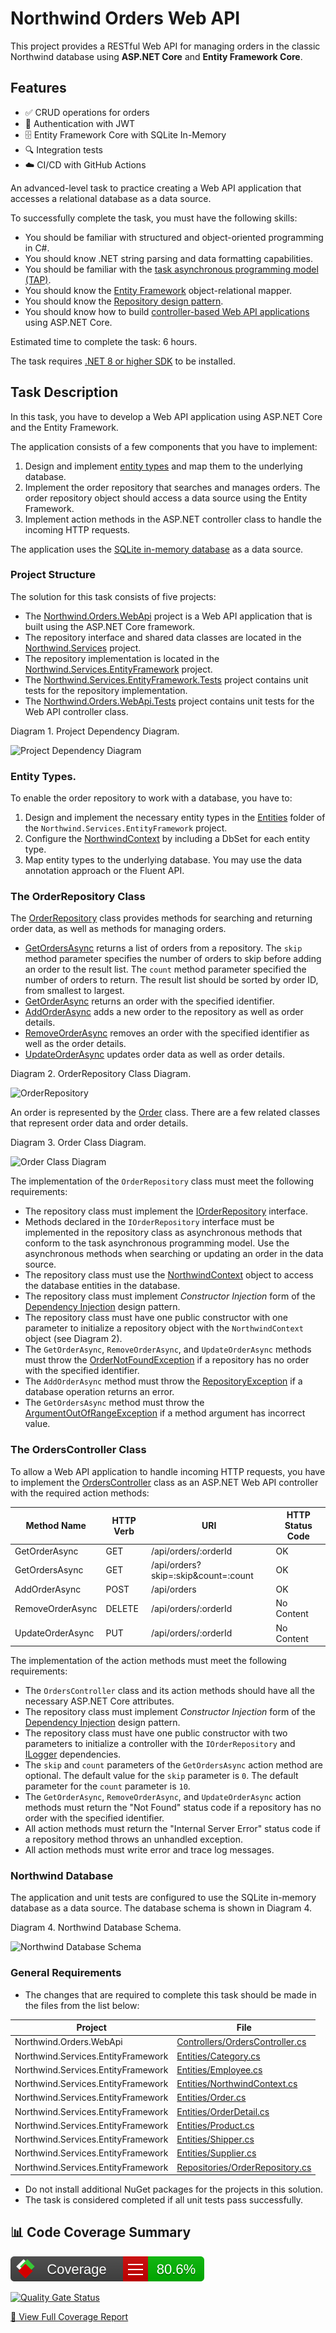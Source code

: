 # Northwind Orders Web API

This project provides a RESTful Web API for managing orders in the classic Northwind database using **ASP.NET Core** and **Entity Framework Core**.

## Features

- ✅ CRUD operations for orders
- 🔐 Authentication with JWT
- 🗄️ Entity Framework Core with SQLite In-Memory
- 🔍 Integration tests
- ☁️ CI/CD with GitHub Actions

An advanced-level task to practice creating a Web API application that accesses a relational database as a data source.

To successfully complete the task, you must have the following skills:
* You should be familiar with structured and object-oriented programming in C#.
* You should know .NET string parsing and data formatting capabilities.
* You should be familiar with the [task asynchronous programming model (TAP)](https://learn.microsoft.com/en-us/dotnet/csharp/asynchronous-programming/task-asynchronous-programming-model).
* You should know the [Entity Framework](https://learn.microsoft.com/en-us/aspnet/entity-framework) object-relational mapper.
* You should know the [Repository design pattern](https://martinfowler.com/eaaCatalog/repository.html).
* You should know how to build [controller-based Web API applications](https://learn.microsoft.com/en-us/aspnet/core/web-api/?view=aspnetcore-8.0) using ASP.NET Core.

Estimated time to complete the task: 6 hours.

The task requires [.NET 8 or higher SDK](https://dotnet.microsoft.com/en-us/download/dotnet/8.0) to be installed.


## Task Description

In this task, you have to develop a Web API application using ASP.NET Core and the Entity Framework.

The application consists of a few components that you have to implement:
1. Design and implement [entity types](https://learn.microsoft.com/en-us/ef/core/modeling/entity-types) and map them to the underlying database.
1. Implement the order repository that searches and manages orders. The order repository object should access a data source using the Entity Framework.
1. Implement action methods in the ASP.NET controller class to handle the incoming HTTP requests.

The application uses the [SQLite in-memory database](https://www.sqlite.org/inmemorydb.html) as a data source.


### Project Structure

The solution for this task consists of five projects:
* The [Northwind.Orders.WebApi](Northwind.Orders.WebApi) project is a Web API application that is built using the ASP.NET Core framework.
* The repository interface and shared data classes are located in the [Northwind.Services](./Northwind.Services) project.
* The repository implementation is located in the [Northwind.Services.EntityFramework](Northwind.Services.EntityFramework) project.
* The [Northwind.Services.EntityFramework.Tests](Northwind.Services.EntityFramework.Tests) project contains unit tests for the repository implementation.
* The [Northwind.Orders.WebApi.Tests](Northwind.Orders.WebApi.Tests) project contains unit tests for the Web API controller class.

Diagram 1. Project Dependency Diagram.

![Project Dependency Diagram](images/project-dependency.png)


### Entity Types.

To enable the order repository to work with a database, you have to:

1. Design and implement the necessary entity types in the [Entities](Northwind.Services.EntityFramework/Entities) folder of the `Northwind.Services.EntityFramework` project.
1. Configure the [NorthwindContext](Northwind.Services.EntityFramework/Entities/NorthwindContext.cs#L5) by including a DbSet for each entity type.
1. Map entity types to the underlying database. You may use the data annotation approach or the Fluent API.


### The OrderRepository Class

The [OrderRepository](Northwind.Services.EntityFramework/Repositories/OrderRepository.cs#L7) class provides methods for searching and returning order data, as well as methods for managing orders.
* [GetOrdersAsync](Northwind.Services/Repositories/IOrderRepository.cs#L15) returns a list of orders from a repository. The `skip` method parameter specifies the number of orders to skip before adding an order to the result list. The `count` method parameter specified the number of orders to return. The result list should be sorted by order ID, from smallest to largest.
* [GetOrderAsync](Northwind.Services/Repositories/IOrderRepository.cs#L22) returns an order with the specified identifier.
* [AddOrderAsync](Northwind.Services/Repositories/IOrderRepository.cs#L30) adds a new order to the repository as well as order details.
* [RemoveOrderAsync](Northwind.Services/Repositories/IOrderRepository.cs#L37) removes an order with the specified identifier as well as the order details.
* [UpdateOrderAsync](Northwind.Services/Repositories/IOrderRepository.cs#L44) updates order data as well as order details.

Diagram 2. OrderRepository Class Diagram.

![OrderRepository](images/order-repository.png)

An order is represented by the [Order](Northwind.Services/Repositories/Order.cs) class. There are a few related classes that represent order data and order details.

Diagram 3. Order Class Diagram.

![Order Class Diagram](images/order.png)

The implementation of the `OrderRepository` class must meet the following requirements:
* The repository class must implement the [IOrderRepository](Northwind.Services/Repositories/IOrderRepository.cs) interface.
* Methods declared in the `IOrderRepository` interface must be implemented in the repository class as asynchronous methods that conform to the task asynchronous programming model. Use the asynchronous methods when searching or updating an order in the data source.
* The repository class must use the [NorthwindContext](Northwind.Services.EntityFramework/Entities/NorthwindContext.cs) object to access the database entities in the database.
* The repository class must implement *Constructor Injection* form of the [Dependency Injection](https://en.wikipedia.org/wiki/Dependency_injection) design pattern.
* The repository class must have one public constructor with one parameter to initialize a repository object with the `NorthwindContext` object (see Diagram 2).
* The `GetOrderAsync`, `RemoveOrderAsync`, and `UpdateOrderAsync` methods must throw the [OrderNotFoundException](Northwind.Services/Repositories/OrderNotFoundException.cs) if a repository has no order with the specified identifier.
* The `AddOrderAsync` method must throw the [RepositoryException](Northwind.Services/Repositories/RepositoryException.cs) if a database operation returns an error.
* The `GetOrdersAsync` method must throw the [ArgumentOutOfRangeException](https://learn.microsoft.com/en-us/dotnet/api/system.argumentoutofrangeexception) if a method argument has incorrect value.


### The OrdersController Class

To allow a Web API application to handle incoming HTTP requests, you have to implement the [OrdersController](Northwind.Orders.WebApi/Controllers/OrdersController.cs#9) class as an ASP.NET Web API controller with the required action methods:

| Method Name      | HTTP Verb | URI                                  | HTTP Status Code |
|------------------|-----------|--------------------------------------|------------------|
| GetOrderAsync    | GET       | /api/orders/:orderId                 | OK               |
| GetOrdersAsync   | GET       | /api/orders?skip=:skip&count=:count  | OK               |
| AddOrderAsync    | POST      | /api/orders                          | OK               |
| RemoveOrderAsync | DELETE    | /api/orders/:orderId                 | No Content       |
| UpdateOrderAsync | PUT       | /api/orders/:orderId                 | No Content       |

The implementation of the action methods must meet the following requirements:
* The `OrdersController` class and its action methods should have all the necessary ASP.NET Core attributes.
* The repository class must implement *Constructor Injection* form of the [Dependency Injection](https://en.wikipedia.org/wiki/Dependency_injection) design pattern.
* The repository class must have one public constructor with two parameters to initialize a controller with the `IOrderRepository` and [ILogger<TCategoryName>](https://learn.microsoft.com/en-us/aspnet/core/fundamentals/logging) dependencies.
* The `skip` and `count` parameters of the `GetOrdersAsync` action method are optional. The default value for the `skip` parameter is `0`. The default parameter for the `count` parameter is `10`.
* The `GetOrderAsync`, `RemoveOrderAsync`, and `UpdateOrderAsync` action methods must return the "Not Found" status code if a repository has no order with the specified identifier.
* All action methods must return the "Internal Server Error" status code if a repository method throws an unhandled exception.
* All action methods must write error and trace log messages.


### Northwind Database

The application and unit tests are configured to use the SQLite in-memory database as a data source. The database schema is shown in Diagram 4.

Diagram 4. Northwind Database Schema.

![Northwind Database Schema](images/database-schema.png)


### General Requirements

* The changes that are required to complete this task should be made in the files from the list below:

| Project                            | File                                                                                                  |
|------------------------------------|-------------------------------------------------------------------------------------------------------|
| Northwind.Orders.WebApi            | [Controllers/OrdersController.cs](Northwind.Orders.WebApi/Controllers/OrdersController.cs)            |
| Northwind.Services.EntityFramework | [Entities/Category.cs](Northwind.Services.EntityFramework/Entities/Category.cs)                       |
| Northwind.Services.EntityFramework | [Entities/Employee.cs](Northwind.Services.EntityFramework/Entities/Employee.cs)                       |
| Northwind.Services.EntityFramework | [Entities/NorthwindContext.cs](Northwind.Services.EntityFramework/Entities/NorthwindContext.cs)       |
| Northwind.Services.EntityFramework | [Entities/Order.cs](Northwind.Services.EntityFramework/Entities/Order.cs)                             |
| Northwind.Services.EntityFramework | [Entities/OrderDetail.cs](Northwind.Services.EntityFramework/Entities/OrderDetail.cs)                 |
| Northwind.Services.EntityFramework | [Entities/Product.cs](Northwind.Services.EntityFramework/Entities/Product.cs)                         |
| Northwind.Services.EntityFramework | [Entities/Shipper.cs](Northwind.Services.EntityFramework/Entities/Shipper.cs)                         |
| Northwind.Services.EntityFramework | [Entities/Supplier.cs](Northwind.Services.EntityFramework/Entities/Supplier.cs)                       |
| Northwind.Services.EntityFramework | [Repositories/OrderRepository.cs](Northwind.Services.EntityFramework/Repositories/OrderRepository.cs) |

* Do not install additional NuGet packages for the projects in this solution.
* The task is considered completed if all unit tests pass successfully.


## 📊 Code Coverage Summary

![Coverage](./badge.svg)

[![Quality Gate Status](https://sonarcloud.io/api/project_badges/measure?project=serhiiyasenev_northwind-orders-webapi&metric=alert_status)](https://sonarcloud.io/summary/new_code?id=serhiiyasenev_northwind-orders-webapi)

[🔗 View Full Coverage Report](https://serhiiyasenev.github.io/northwind-orders-webapi/coveragereport/index.html)
